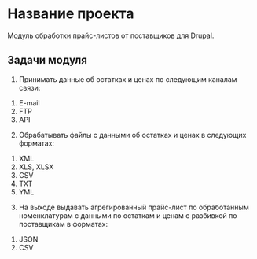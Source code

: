 # Название проекта
Модуль обработки прайс-листов от поставщиков для Drupal.

## Задачи модуля
1) Принимать данные об остатках и ценах по следующим каналам связи:
  1. E-mail
  2. FTP
  3. API

2) Обрабатывать файлы с данными об остатках и ценах в следующих форматах:
  1. XML
  2. XLS, XLSX
  3. CSV
  4. TXT
  5. YML

3) На выходе выдавать агрегированный прайс-лист по обработанным номенклатурам с данными по остаткам и ценам с разбивкой по поставщикам в форматах:
  1. JSON
  2. CSV
